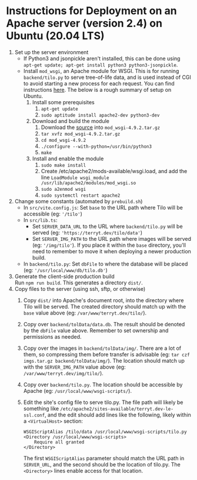 # Instructions for Deployment on an Apache server (version 2.4) on Ubuntu (20.04 LTS)

1.  Set up the server environment
    -   If Python3 and jsonpickle aren't installed, this can be done using
        `apt-get update; apt-get install python3 python3-jsonpickle`.
    -   Install `mod_wsgi`, an Apache module for WSGI. This is for running `backend/tilo.py` to serve
        tree-of-life data, and is used instead of CGI to avoid starting a new process for each request.
        You can find instructions
        [here](https://modwsgi.readthedocs.io/en/master/user-guides/quick-installation-guide.html). The below
        is a rough summary of setup on Ubuntu.
        1.  Install some prerequisites
            1.  `apt-get update`
            1.  `sudo aptitude install apache2-dev python3-dev`
        1.  Download and build the module
            1.  Download the [source](https://github.com/GrahamDumpleton/mod_wsgi/releases) into `mod_wsgi-4.9.2.tar.gz`
            1.  `tar xvfz mod_wsgi-4.9.2.tar.gz`
            1.  `cd mod_wsgi-4.9.2`
            1.  `./configure --with-python=/usr/bin/python3`
            1.  `make`
        1.  Install and enable the module
            1.  `sudo make install`
            1.  Create /etc/apache2/mods-available/wsgi.load, and add the line
                `LoadModule wsgi_module /usr/lib/apache2/modules/mod_wsgi.so`
            1.  `sudo a2enmod wsgi`
            1.  `sudo systemctl restart apache2`
1.  Change some constants (automated by `prebuild.sh`)
    -   In `src/vite.config.js`: Set `base` to the URL path where Tilo will be accessible (eg: `'/tilo'`)
    -   In `src/lib.ts`:
        -   Set `SERVER_DATA_URL` to the URL where `backend/tilo.py` will be served
            (eg: `'https://terryt.dev/tilo/data'`)
        -   Set `SERVER_IMG_PATH` to the URL path where images will be served (eg: `'/img/tilo'`).
            If you place it within the `base` directory, you'll need to remember to move it when deploying
            a newer production build.
    -   In `backend/tilo.py`: Set `dbFile` to where the database will be placed (eg: `'/usr/local/www/db/tilo.db'`)
1.  Generate the client-side production build <br>
    Run `npm run build`. This generates a directory `dist/`.
1.  Copy files to the server (using ssh, sftp, or otherwise)
    1.  Copy `dist/` into Apache's document root, into the directory where Tilo will be served.
        The created directory should match up with the `base` value above (eg: `/var/www/terryt.dev/tilo/`).
    1.  Copy over `backend/tolData/data.db`. The result should be denoted by the `dbFile` value above.
        Remember to set ownership and permissions as needed.
    1.  Copy over the images in `backend/tolData/img/`. There are a lot of them, so compressing them
        before transfer is advisable (eg: `tar czf imgs.tar.gz backend/tolData/img/`). The location should
        match up with the `SERVER_IMG_PATH` value above (eg: `/var/www/terryt.dev/img/tilo/`).
    1.  Copy over `backend/tilo.py`. The location should be accessible by Apache (eg: `/usr/local/www/wsgi-scripts/`).
    1.  Edit the site's config file to serve tilo.py. The file path will likely be something like
        `/etc/apache2/sites-available/terryt.dev-le-ssl.conf`, and the edit should add lines like the following,
        likely within a `<VirtualHost>` section:
        
            WSGIScriptAlias /tilo/data /usr/local/www/wsgi-scripts/tilo.py
            <Directory /usr/local/www/wsgi-scripts>
                Require all granted
            </Directory>
        
        The first `WSGIScriptAlias` parameter should match the URL path in `SERVER_URL`, and the second should
        be the location of tilo.py. The `<Directory>` lines enable access for that location.
